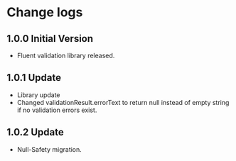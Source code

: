 # Change logs

## 1.0.0 Initial Version

- Fluent validation library released.

## 1.0.1 Update

- Library update
- Changed validationResult.errorText to return null instead of empty string if no validation errors exist.

## 1.0.2 Update

- Null-Safety migration.
